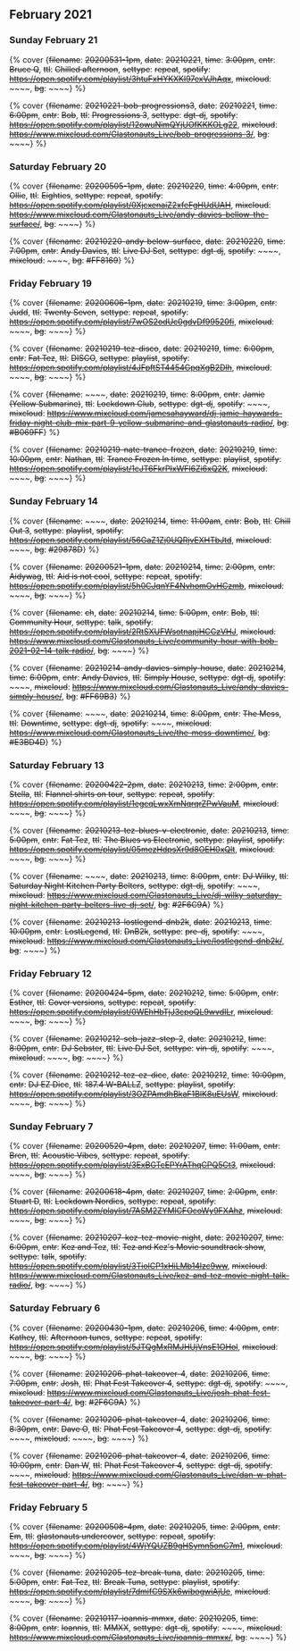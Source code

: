 ## February 2021
 

### Sunday February 21

{% cover {~~filename~~: ~~20200531-1pm~~, ~~date~~: ~~20210221~~, ~~time~~: ~~3:00pm~~, ~~cntr~~: ~~Bruce Q~~, ~~ttl~~: ~~Chilled afternoon~~, ~~settype~~: ~~repeat~~, ~~spotify~~: ~~https://open.spotify.com/playlist/3htuFxHYKXKl97exVJhAqx~~, ~~mixcloud~~: ~~~~, ~~bg~~: ~~~~} %}

{% cover {~~filename~~: ~~20210221-bob-progressions3~~, ~~date~~: ~~20210221~~, ~~time~~: ~~6:00pm~~, ~~cntr~~: ~~Bob~~, ~~ttl~~: ~~Progressions 3~~, ~~settype~~: ~~dgt-dj~~, ~~spotify~~: ~~https://open.spotify.com/playlist/12owuNimQYjUOfKKKOLg22~~, ~~mixcloud~~: ~~https://www.mixcloud.com/Glastonauts_Live/bob-progressions-3/~~, ~~bg~~: ~~~~} %}


### Saturday February 20

{% cover {~~filename~~: ~~20200505-1pm~~, ~~date~~: ~~20210220~~, ~~time~~: ~~4:00pm~~, ~~cntr~~: ~~Ollie~~, ~~ttl~~: ~~Eighties~~, ~~settype~~: ~~repeat~~, ~~spotify~~: ~~https://open.spotify.com/playlist/0XjcxenaiZ2xfeFgHUdUAH~~, ~~mixcloud~~: ~~https://www.mixcloud.com/Glastonauts_Live/andy-davies-bellow-the-surface/~~, ~~bg~~: ~~~~} %}

{% cover {~~filename~~: ~~20210220-andy-below-surface~~, ~~date~~: ~~20210220~~, ~~time~~: ~~7:00pm~~, ~~cntr~~: ~~Andy Davies~~, ~~ttl~~: ~~Live DJ Set~~, ~~settype~~: ~~dgt-dj~~, ~~spotify~~: ~~~~, ~~mixcloud~~: ~~~~, ~~bg~~: ~~#FF8169~~} %}


### Friday February 19

{% cover {~~filename~~: ~~20200606-1pm~~, ~~date~~: ~~20210219~~, ~~time~~: ~~3:00pm~~, ~~cntr~~: ~~Judd~~, ~~ttl~~: ~~Twenty Seven~~, ~~settype~~: ~~repeat~~, ~~spotify~~: ~~https://open.spotify.com/playlist/7wOS2odUc0gdvDf99520fi~~, ~~mixcloud~~: ~~~~, ~~bg~~: ~~~~} %}

{% cover {~~filename~~: ~~20210219-tez-disco~~, ~~date~~: ~~20210219~~, ~~time~~: ~~6:00pm~~, ~~cntr~~: ~~Fat Tez~~, ~~ttl~~: ~~DISCO~~, ~~settype~~: ~~playlist~~, ~~spotify~~: ~~https://open.spotify.com/playlist/4JFpftST4454GpqXgB2Dlh~~, ~~mixcloud~~: ~~~~, ~~bg~~: ~~~~} %}

{% cover {~~filename~~: ~~~~, ~~date~~: ~~20210219~~, ~~time~~: ~~8:00pm~~, ~~cntr~~: ~~Jamie (Yellow Submarine)~~, ~~ttl~~: ~~Lockdown Club~~, ~~settype~~: ~~dgt-dj~~, ~~spotify~~: ~~~~, ~~mixcloud~~: ~~https://www.mixcloud.com/jamesahayward/dj-jamie-haywards-friday-night-club-mix-part-9-yellow-submarine-and-glastonauts-radio/~~, ~~bg~~: ~~#B069FF~~} %}

{% cover {~~filename~~: ~~20210219-nate-trance-frozen~~, ~~date~~: ~~20210219~~, ~~time~~: ~~10:00pm~~, ~~cntr~~: ~~Nathan~~, ~~ttl~~: ~~Trance Frozen In time~~, ~~settype~~: ~~playlist~~, ~~spotify~~: ~~https://open.spotify.com/playlist/1cJT6FkrPIxWFl6Zi6xQ2K~~, ~~mixcloud~~: ~~~~, ~~bg~~: ~~~~} %}


### Sunday February 14


{% cover {~~filename~~: ~~~~, ~~date~~: ~~20210214~~, ~~time~~: ~~11:00am~~, ~~cntr~~: ~~Bob~~, ~~ttl~~: ~~Chill Out 3~~, ~~settype~~: ~~playlist~~, ~~spotify~~: ~~https://open.spotify.com/playlist/56GaZ1Zj0UQRjvEXHTbJtd~~, ~~mixcloud~~: ~~~~, ~~bg~~: ~~#29878D~~} %}

{% cover {~~filename~~: ~~20200521-1pm~~, ~~date~~: ~~20210214~~, ~~time~~: ~~2:00pm~~, ~~cntr~~: ~~Aidywag~~, ~~ttl~~: ~~Aid is not cool~~, ~~settype~~: ~~repeat~~, ~~spotify~~: ~~https://open.spotify.com/playlist/5h0CJqnYF4NvhomOvHCzmb~~, ~~mixcloud~~: ~~~~, ~~bg~~: ~~~~} %}

{% cover {~~filename~~: ~~ch~~, ~~date~~: ~~20210214~~, ~~time~~: ~~5:00pm~~, ~~cntr~~: ~~Bob~~, ~~ttl~~: ~~Community Hour~~, ~~settype~~: ~~talk~~, ~~spotify~~: ~~https://open.spotify.com/playlist/2RtSXUFWsotnapjHCCzVHJ~~, ~~mixcloud~~: ~~https://www.mixcloud.com/Glastonauts_Live/community-hour-with-bob-2021-02-14-talk-radio/~~, ~~bg~~: ~~~~} %}

{% cover {~~filename~~: ~~20210214-andy-davies-simply-house~~, ~~date~~: ~~20210214~~, ~~time~~: ~~6:00pm~~, ~~cntr~~: ~~Andy Davies~~, ~~ttl~~: ~~Simply House~~, ~~settype~~: ~~dgt-dj~~, ~~spotify~~: ~~~~, ~~mixcloud~~: ~~https://www.mixcloud.com/Glastonauts_Live/andy-davies-simply-house/~~, ~~bg~~: ~~#FF69B3~~} %}

{% cover {~~filename~~: ~~~~, ~~date~~: ~~20210214~~, ~~time~~: ~~8:00pm~~, ~~cntr~~: ~~The Mess~~, ~~ttl~~: ~~Downtime~~, ~~settype~~: ~~dgt-dj~~, ~~spotify~~: ~~~~, ~~mixcloud~~: ~~https://www.mixcloud.com/Glastonauts_Live/the-mess-downtime/~~, ~~bg~~: ~~#E3BD4D~~} %}


### Saturday February 13

{% cover {~~filename~~: ~~20200422-2pm~~, ~~date~~: ~~20210213~~, ~~time~~: ~~2:00pm~~, ~~cntr~~: ~~Stella~~, ~~ttl~~: ~~Flannel shirts on tour~~, ~~settype~~: ~~repeat~~, ~~spotify~~: ~~https://open.spotify.com/playlist/1egcqLwxXmNqrqrZPwVauM~~, ~~mixcloud~~: ~~~~, ~~bg~~: ~~~~} %}

{% cover {~~filename~~: ~~20210213-tez-blues-v-electronic~~, ~~date~~: ~~20210213~~, ~~time~~: ~~5:00pm~~, ~~cntr~~: ~~Fat Tez~~, ~~ttl~~: ~~The Blues vs Electronic~~, ~~settype~~: ~~playlist~~, ~~spotify~~: ~~https://open.spotify.com/playlist/05mezHdpsXr9d8OEH0xQlt~~, ~~mixcloud~~: ~~~~, ~~bg~~: ~~~~} %}

{% cover {~~filename~~: ~~~~, ~~date~~: ~~20210213~~, ~~time~~: ~~8:00pm~~, ~~cntr~~: ~~DJ Wilky~~, ~~ttl~~: ~~Saturday Night Kitchen Party Belters~~, ~~settype~~: ~~dgt-dj~~, ~~spotify~~: ~~~~, ~~mixcloud~~: ~~https://www.mixcloud.com/Glastonauts_Live/dj-wilky-saturday-night-kitchen-party-belters-live-dj-set/~~, ~~bg~~: ~~#2F6C9A~~} %}

{% cover {~~filename~~: ~~20210213-lostlegend-dnb2k~~, ~~date~~: ~~20210213~~, ~~time~~: ~~10:00pm~~, ~~cntr~~: ~~LostLegend~~, ~~ttl~~: ~~DnB2k~~, ~~settype~~: ~~pre-dj~~, ~~spotify~~: ~~~~, ~~mixcloud~~: ~~https://www.mixcloud.com/Glastonauts_Live/lostlegend-dnb2k/~~, ~~bg~~: ~~~~} %}


### Friday February 12

{% cover {~~filename~~: ~~20200424-5pm~~, ~~date~~: ~~20210212~~, ~~time~~: ~~5:00pm~~, ~~cntr~~: ~~Esther~~, ~~ttl~~: ~~Cover versions~~, ~~settype~~: ~~repeat~~, ~~spotify~~: ~~https://open.spotify.com/playlist/0WEhHbTjJ3cpoQL9wvdILr~~, ~~mixcloud~~: ~~~~, ~~bg~~: ~~~~} %}

{% cover {~~filename~~: ~~20210212-seb-jazz-step-2~~, ~~date~~: ~~20210212~~, ~~time~~: ~~8:00pm~~, ~~cntr~~: ~~DJ Sebster~~, ~~ttl~~: ~~Live DJ Set~~, ~~settype~~: ~~vin-dj~~, ~~spotify~~: ~~~~, ~~mixcloud~~: ~~~~, ~~bg~~: ~~~~} %}

{% cover {~~filename~~: ~~20210212-tez-ez-dicc~~, ~~date~~: ~~20210212~~, ~~time~~: ~~10:00pm~~, ~~cntr~~: ~~DJ EZ Dicc~~, ~~ttl~~: ~~187.4 W-BALLZ~~, ~~settype~~: ~~playlist~~, ~~spotify~~: ~~https://open.spotify.com/playlist/3OZPAmdhBkaF1BlK8uEUsW~~, ~~mixcloud~~: ~~~~, ~~bg~~: ~~~~} %}


### Sunday February 7

{% cover {~~filename~~: ~~20200520-4pm~~, ~~date~~: ~~20210207~~, ~~time~~: ~~11:00am~~, ~~cntr~~: ~~Bren~~, ~~ttl~~: ~~Acoustic Vibes~~, ~~settype~~: ~~repeat~~, ~~spotify~~: ~~https://open.spotify.com/playlist/3ExBGTcEPYrAThqCPQ5Ct3~~, ~~mixcloud~~: ~~~~, ~~bg~~: ~~~~} %}

{% cover {~~filename~~: ~~20200618-4pm~~, ~~date~~: ~~20210207~~, ~~time~~: ~~2:00pm~~, ~~cntr~~: ~~Stuart D~~, ~~ttl~~: ~~Lockdown Nordics~~, ~~settype~~: ~~repeat~~, ~~spotify~~: ~~https://open.spotify.com/playlist/7ASM2ZYMlCFOcoWy9FXAhz~~, ~~mixcloud~~: ~~~~, ~~bg~~: ~~~~} %}

{% cover {~~filename~~: ~~20210207-kez-tez-movie-night~~, ~~date~~: ~~20210207~~, ~~time~~: ~~6:00pm~~, ~~cntr~~: ~~Kez and Tez~~, ~~ttl~~: ~~Tez and Kez's Movie soundtrack show~~, ~~settype~~: ~~talk~~, ~~spotify~~: ~~https://open.spotify.com/playlist/3TiolCP1xHiLMb14lzc9ww~~, ~~mixcloud~~: ~~https://www.mixcloud.com/Glastonauts_Live/kez-and-tez-movie-night-talk-radio/~~, ~~bg~~: ~~~~} %}


### Saturday February 6

{% cover {~~filename~~: ~~20200430-1pm~~, ~~date~~: ~~20210206~~, ~~time~~: ~~4:00pm~~, ~~cntr~~: ~~Kathey~~, ~~ttl~~: ~~Afternoon tunes~~, ~~settype~~: ~~repeat~~, ~~spotify~~: ~~https://open.spotify.com/playlist/5JTQgMxRMJHUjVnsE1OHol~~, ~~mixcloud~~: ~~~~, ~~bg~~: ~~~~} %}

{% cover {~~filename~~: ~~20210206-phat-takeover-4~~, ~~date~~: ~~20210206~~, ~~time~~: ~~7:00pm~~, ~~cntr~~: ~~Josh~~, ~~ttl~~: ~~Phat Fest Takeover 4~~, ~~settype~~: ~~dgt-dj~~, ~~spotify~~: ~~~~, ~~mixcloud~~: ~~https://www.mixcloud.com/Glastonauts_Live/josh-phat-fest-takeover-part-4/~~, ~~bg~~: ~~#2F6C9A~~} %}

{% cover {~~filename~~: ~~20210206-phat-takeover-4~~, ~~date~~: ~~20210206~~, ~~time~~: ~~8:30pm~~, ~~cntr~~: ~~Dave O~~, ~~ttl~~: ~~Phat Fest Takeover 4~~, ~~settype~~: ~~dgt-dj~~, ~~spotify~~: ~~~~, ~~mixcloud~~: ~~~~, ~~bg~~: ~~~~} %}

{% cover {~~filename~~: ~~20210206-phat-takeover-4~~, ~~date~~: ~~20210206~~, ~~time~~: ~~10:00pm~~, ~~cntr~~: ~~Dan W~~, ~~ttl~~: ~~Phat Fest Takeover 4~~, ~~settype~~: ~~dgt-dj~~, ~~spotify~~: ~~~~, ~~mixcloud~~: ~~https://www.mixcloud.com/Glastonauts_Live/dan-w-phat-fest-takeover-part-4/~~, ~~bg~~: ~~~~} %}


### Friday February 5

{% cover {~~filename~~: ~~20200508-4pm~~, ~~date~~: ~~20210205~~, ~~time~~: ~~2:00pm~~, ~~cntr~~: ~~Em~~, ~~ttl~~: ~~glastonauts undercover~~, ~~settype~~: ~~repeat~~, ~~spotify~~: ~~https://open.spotify.com/playlist/4WjYQUZB9gHSymn5onC7m1~~, ~~mixcloud~~: ~~~~, ~~bg~~: ~~~~} %}

{% cover {~~filename~~: ~~20210205-tez-break-tuna~~, ~~date~~: ~~20210205~~, ~~time~~: ~~5:00pm~~, ~~cntr~~: ~~Fat Tez~~, ~~ttl~~: ~~Break Tuna~~, ~~settype~~: ~~playlist~~, ~~spotify~~: ~~https://open.spotify.com/playlist/7dmifC9SXk6wibogwiAjUe~~, ~~mixcloud~~: ~~~~, ~~bg~~: ~~~~} %}

{% cover {~~filename~~: ~~20210117-ioannis-mmxx~~, ~~date~~: ~~20210205~~, ~~time~~: ~~8:00pm~~, ~~cntr~~: ~~Ioannis~~, ~~ttl~~: ~~MMXX~~, ~~settype~~: ~~dgt-dj~~, ~~spotify~~: ~~~~, ~~mixcloud~~: ~~https://www.mixcloud.com/Glastonauts_Live/ioannis-mmxx/~~, ~~bg~~: ~~~~} %}